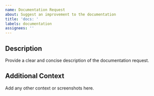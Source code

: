 ```yaml
---
name: Documentation Request
about: Suggest an improvement to the documentation
title: 'docs: '
labels: documentation
assignees: ''
---
```


## Description

Provide a clear and concise description of the documentation request.

## Additional Context

Add any other context or screenshots here.

